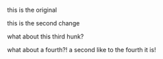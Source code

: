 this is
the original

this is the second
change

what about this
third hunk?

what about a fourth?!
a second like to the fourth it is!

